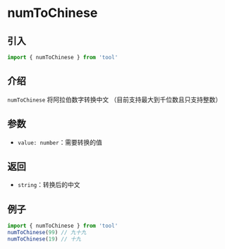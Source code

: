 # numToChinese

## 引入

```ts
import { numToChinese } from 'tool'
```

## 介绍

`numToChinese` 将阿拉伯数字转换中文 （目前支持最大到千位数且只支持整数）

## 参数

- `value: number`：需要转换的值

## 返回

- `string`：转换后的中文

## 例子

```ts
import { numToChinese } from 'tool'
numToChinese(99) // 九十九
numToChinese(19) // 十九
```
